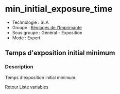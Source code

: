 # min_initial_exposure_time

* Technologie : SLA
* Groupe : [Réglages de l'Imprimante](../sla_printer/sla_parameters.md)
* Sous groupe : Général - Exposition
* Mode : Expert

## Temps d'exposition initial minimum

### Description

Temps d'exposition initial minimum.

[Retour Liste variables](variable_list.md)